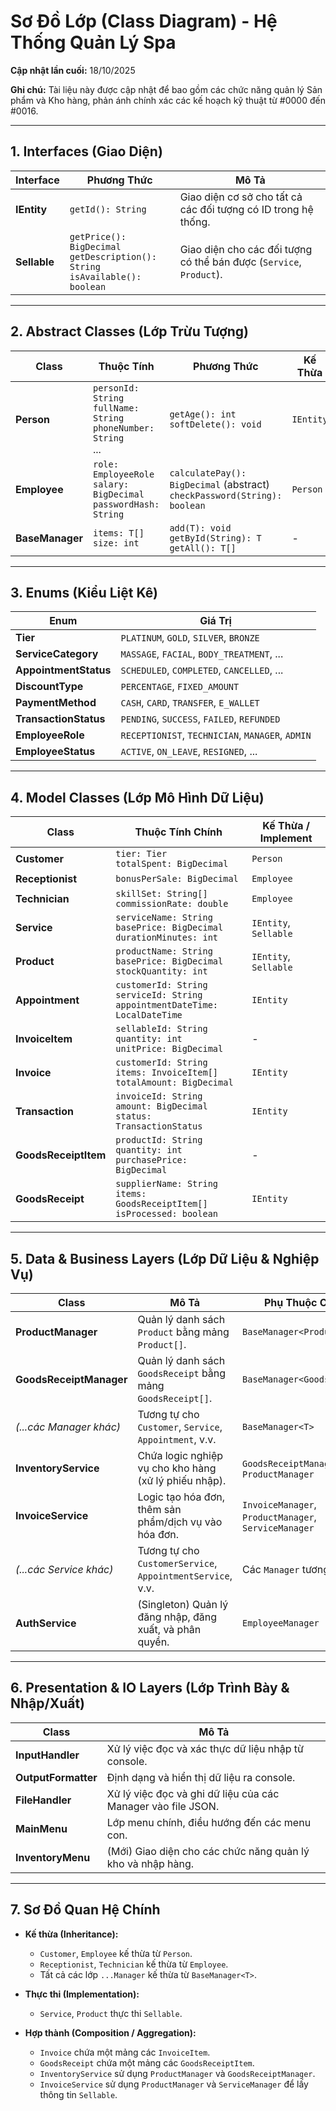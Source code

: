 # Sơ Đồ Lớp (Class Diagram) - Hệ Thống Quản Lý Spa

**Cập nhật lần cuối:** 18/10/2025

**Ghi chú:** Tài liệu này được cập nhật để bao gồm các chức năng quản lý Sản phẩm và Kho hàng, phản ánh chính xác các kế hoạch kỹ thuật từ #0000 đến #0016.

---

## 1. Interfaces (Giao Diện)

| Interface | Phương Thức | Mô Tả |
|---|---|---|
| **IEntity** | `getId(): String` | Giao diện cơ sở cho tất cả các đối tượng có ID trong hệ thống. |
| **Sellable** | `getPrice(): BigDecimal`<br>`getDescription(): String`<br>`isAvailable(): boolean` | Giao diện cho các đối tượng có thể bán được (`Service`, `Product`). |

---

## 2. Abstract Classes (Lớp Trừu Tượng)

| Class | Thuộc Tính | Phương Thức | Kế Thừa |
|---|---|---|---|
| **Person** | `personId: String`<br>`fullName: String`<br>`phoneNumber: String`<br>... | `getAge(): int`<br>`softDelete(): void` | `IEntity` |
| **Employee** | `role: EmployeeRole`<br>`salary: BigDecimal`<br>`passwordHash: String` | `calculatePay(): BigDecimal` (abstract)<br>`checkPassword(String): boolean` | `Person` |
| **BaseManager<T>** | `items: T[]`<br>`size: int` | `add(T): void`<br>`getById(String): T`<br>`getAll(): T[]` | - |

---

## 3. Enums (Kiểu Liệt Kê)

| Enum | Giá Trị |
|---|---|
| **Tier** | `PLATINUM`, `GOLD`, `SILVER`, `BRONZE` |
| **ServiceCategory** | `MASSAGE`, `FACIAL`, `BODY_TREATMENT`, ... |
| **AppointmentStatus** | `SCHEDULED`, `COMPLETED`, `CANCELLED`, ... |
| **DiscountType** | `PERCENTAGE`, `FIXED_AMOUNT` |
| **PaymentMethod** | `CASH`, `CARD`, `TRANSFER`, `E_WALLET` |
| **TransactionStatus** | `PENDING`, `SUCCESS`, `FAILED`, `REFUNDED` |
| **EmployeeRole** | `RECEPTIONIST`, `TECHNICIAN`, `MANAGER`, `ADMIN` |
| **EmployeeStatus** | `ACTIVE`, `ON_LEAVE`, `RESIGNED`, ... |

---

## 4. Model Classes (Lớp Mô Hình Dữ Liệu)

| Class | Thuộc Tính Chính | Kế Thừa / Implement |
|---|---|---|
| **Customer** | `tier: Tier`<br>`totalSpent: BigDecimal` | `Person` |
| **Receptionist** | `bonusPerSale: BigDecimal` | `Employee` |
| **Technician** | `skillSet: String[]`<br>`commissionRate: double` | `Employee` |
| **Service** | `serviceName: String`<br>`basePrice: BigDecimal`<br>`durationMinutes: int` | `IEntity`, `Sellable` |
| **Product** | `productName: String`<br>`basePrice: BigDecimal`<br>`stockQuantity: int` | `IEntity`, `Sellable` |
| **Appointment** | `customerId: String`<br>`serviceId: String`<br>`appointmentDateTime: LocalDateTime` | `IEntity` |
| **InvoiceItem** | `sellableId: String`<br>`quantity: int`<br>`unitPrice: BigDecimal` | - |
| **Invoice** | `customerId: String`<br>`items: InvoiceItem[]`<br>`totalAmount: BigDecimal` | `IEntity` |
| **Transaction** | `invoiceId: String`<br>`amount: BigDecimal`<br>`status: TransactionStatus` | `IEntity` |
| **GoodsReceiptItem**| `productId: String`<br>`quantity: int`<br>`purchasePrice: BigDecimal` | - |
| **GoodsReceipt** | `supplierName: String`<br>`items: GoodsReceiptItem[]`<br>`isProcessed: boolean` | `IEntity` |

---

## 5. Data & Business Layers (Lớp Dữ Liệu & Nghiệp Vụ)

| Class | Mô Tả | Phụ Thuộc Chính |
|---|---|---|
| **ProductManager** | Quản lý danh sách `Product` bằng mảng `Product[]`. | `BaseManager<Product>` |
| **GoodsReceiptManager**| Quản lý danh sách `GoodsReceipt` bằng mảng `GoodsReceipt[]`. | `BaseManager<GoodsReceipt>` |
| *(...các Manager khác)* | Tương tự cho `Customer`, `Service`, `Appointment`, v.v. | `BaseManager<T>` |
| **InventoryService** | Chứa logic nghiệp vụ cho kho hàng (xử lý phiếu nhập). | `GoodsReceiptManager`, `ProductManager` |
| **InvoiceService** | Logic tạo hóa đơn, thêm sản phẩm/dịch vụ vào hóa đơn. | `InvoiceManager`, `ProductManager`, `ServiceManager` |
| *(...các Service khác)* | Tương tự cho `CustomerService`, `AppointmentService`, v.v. | Các `Manager` tương ứng |
| **AuthService** | (Singleton) Quản lý đăng nhập, đăng xuất, và phân quyền. | `EmployeeManager` |

---

## 6. Presentation & IO Layers (Lớp Trình Bày & Nhập/Xuất)

| Class | Mô Tả |
|---|---|
| **InputHandler** | Xử lý việc đọc và xác thực dữ liệu nhập từ console. |
| **OutputFormatter** | Định dạng và hiển thị dữ liệu ra console. |
| **FileHandler** | Xử lý việc đọc và ghi dữ liệu của các Manager vào file JSON. |
| **MainMenu** | Lớp menu chính, điều hướng đến các menu con. |
| **InventoryMenu** | (Mới) Giao diện cho các chức năng quản lý kho và nhập hàng. |

---

## 7. Sơ Đồ Quan Hệ Chính

- **Kế thừa (Inheritance):**
  - `Customer`, `Employee` kế thừa từ `Person`.
  - `Receptionist`, `Technician` kế thừa từ `Employee`.
  - Tất cả các lớp `...Manager` kế thừa từ `BaseManager<T>`.

- **Thực thi (Implementation):**
  - `Service`, `Product` thực thi `Sellable`.

- **Hợp thành (Composition / Aggregation):**
  - `Invoice` chứa một mảng các `InvoiceItem`.
  - `GoodsReceipt` chứa một mảng các `GoodsReceiptItem`.
  - `InventoryService` sử dụng `ProductManager` và `GoodsReceiptManager`.
  - `InvoiceService` sử dụng `ProductManager` và `ServiceManager` để lấy thông tin `Sellable`.
